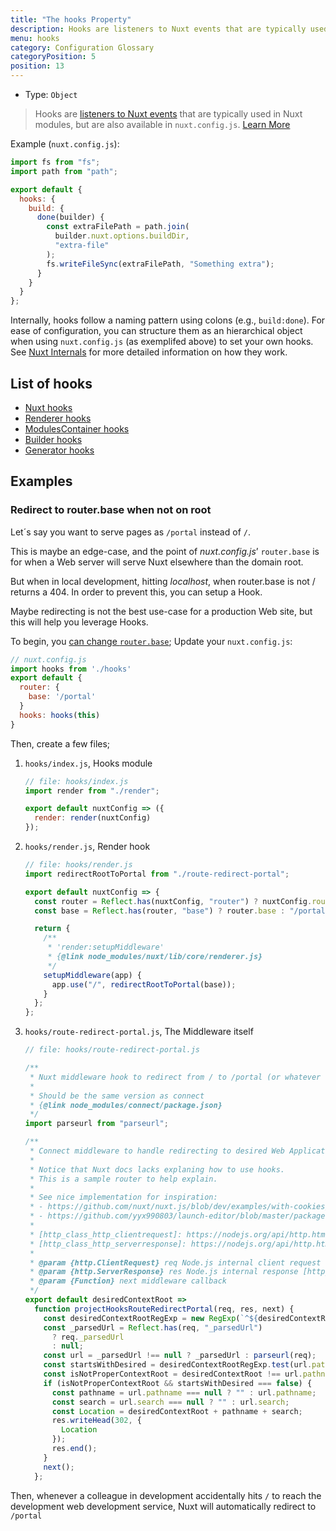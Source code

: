 ```yaml
---
title: "The hooks Property"
description: Hooks are listeners to Nuxt events that are typically used in Nuxt modules, but are also available in `nuxt.config.js`.
menu: hooks
category: Configuration Glossary
categoryPosition: 5
position: 13
---
```


- Type: `Object`

> Hooks are [listeners to Nuxt events](/api/internals) that are typically used in Nuxt modules, but are also available in `nuxt.config.js`. [Learn More](/api/internals)

Example (`nuxt.config.js`):

```js
import fs from "fs";
import path from "path";

export default {
  hooks: {
    build: {
      done(builder) {
        const extraFilePath = path.join(
          builder.nuxt.options.buildDir,
          "extra-file"
        );
        fs.writeFileSync(extraFilePath, "Something extra");
      }
    }
  }
};
```

Internally, hooks follow a naming pattern using colons (e.g., `build:done`). For ease of configuration, you can structure them as an hierarchical object when using `nuxt.config.js` (as exemplifed above) to set your own hooks. See [Nuxt Internals](/api/internals) for more detailed information on how they work.

## List of hooks

- [Nuxt hooks](https://nuxtjs.org/api/internals-nuxt#hooks)
- [Renderer hooks](https://nuxtjs.org/api/internals-renderer#hooks)
- [ModulesContainer hooks](https://nuxtjs.org/api/internals-module-container#hooks)
- [Builder hooks](https://nuxtjs.org/api/internals-builder#hooks)
- [Generator hooks](https://nuxtjs.org/api/internals-generator#hooks)

## Examples

### Redirect to router.base when not on root

Let´s say you want to serve pages as `/portal` instead of `/`.

This is maybe an edge-case, and the point of _nuxt.config.js_’ `router.base` is for when a Web server will serve Nuxt elsewhere than the domain root.

But when in local development, hitting _localhost_, when router.base is not / returns a 404.
In order to prevent this, you can setup a Hook.

Maybe redirecting is not the best use-case for a production Web site, but this will help you leverage Hooks.

To begin, you [can change `router.base`](/api/configuration-router#base); Update your `nuxt.config.js`:

```js
// nuxt.config.js
import hooks from './hooks'
export default {
  router: {
    base: '/portal'
  }
  hooks: hooks(this)
}
```

Then, create a few files;

1. `hooks/index.js`, Hooks module

   ```js
   // file: hooks/index.js
   import render from "./render";

   export default nuxtConfig => ({
     render: render(nuxtConfig)
   });
   ```

1. `hooks/render.js`, Render hook

   ```js
   // file: hooks/render.js
   import redirectRootToPortal from "./route-redirect-portal";

   export default nuxtConfig => {
     const router = Reflect.has(nuxtConfig, "router") ? nuxtConfig.router : {};
     const base = Reflect.has(router, "base") ? router.base : "/portal";

     return {
       /**
        * 'render:setupMiddleware'
        * {@link node_modules/nuxt/lib/core/renderer.js}
        */
       setupMiddleware(app) {
         app.use("/", redirectRootToPortal(base));
       }
     };
   };
   ```

1. `hooks/route-redirect-portal.js`, The Middleware itself

   ```js
   // file: hooks/route-redirect-portal.js

   /**
    * Nuxt middleware hook to redirect from / to /portal (or whatever we set in nuxt.config.js router.base)
    *
    * Should be the same version as connect
    * {@link node_modules/connect/package.json}
    */
   import parseurl from "parseurl";

   /**
    * Connect middleware to handle redirecting to desired Web Applicatin Context Root.
    *
    * Notice that Nuxt docs lacks explaning how to use hooks.
    * This is a sample router to help explain.
    *
    * See nice implementation for inspiration:
    * - https://github.com/nuxt/nuxt.js/blob/dev/examples/with-cookies/plugins/cookies.js
    * - https://github.com/yyx990803/launch-editor/blob/master/packages/launch-editor-middleware/index.js
    *
    * [http_class_http_clientrequest]: https://nodejs.org/api/http.html#http_class_http_clientrequest
    * [http_class_http_serverresponse]: https://nodejs.org/api/http.html#http_class_http_serverresponse
    *
    * @param {http.ClientRequest} req Node.js internal client request object [http_class_http_clientrequest]
    * @param {http.ServerResponse} res Node.js internal response [http_class_http_serverresponse]
    * @param {Function} next middleware callback
    */
   export default desiredContextRoot =>
     function projectHooksRouteRedirectPortal(req, res, next) {
       const desiredContextRootRegExp = new RegExp(`^${desiredContextRoot}`);
       const _parsedUrl = Reflect.has(req, "_parsedUrl")
         ? req._parsedUrl
         : null;
       const url = _parsedUrl !== null ? _parsedUrl : parseurl(req);
       const startsWithDesired = desiredContextRootRegExp.test(url.pathname);
       const isNotProperContextRoot = desiredContextRoot !== url.pathname;
       if (isNotProperContextRoot && startsWithDesired === false) {
         const pathname = url.pathname === null ? "" : url.pathname;
         const search = url.search === null ? "" : url.search;
         const Location = desiredContextRoot + pathname + search;
         res.writeHead(302, {
           Location
         });
         res.end();
       }
       next();
     };
   ```

Then, whenever a colleague in development accidentally hits `/` to reach the development web development service, Nuxt will automatically redirect to `/portal`
